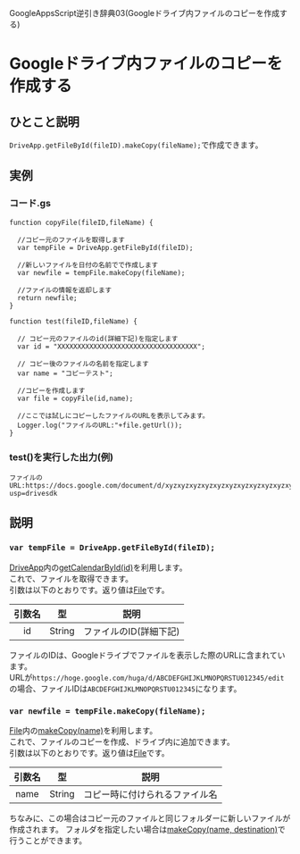 GoogleAppsScript逆引き辞典03(Googleドライブ内ファイルのコピーを作成する)
# Googleドライブ内ファイルのコピーを作成する

## ひとこと説明
`DriveApp.getFileById(fileID).makeCopy(fileName);`で作成できます。

## 実例
### コード.gs
```
function copyFile(fileID,fileName) {

  //コピー元のファイルを取得します
  var tempFile = DriveApp.getFileById(fileID);

  //新しいファイルを日付の名前でで作成します
  var newfile = tempFile.makeCopy(fileName);

  //ファイルの情報を返却します
  return newfile;
}

function test(fileID,fileName) {

  // コピー元のファイルのid(詳細下記)を指定します
  var id = "XXXXXXXXXXXXXXXXXXXXXXXXXXXXXXXXXXX";

  // コピー後のファイルの名前を指定します
  var name = "コピーテスト";

  //コピーを作成します
  var file = copyFile(id,name);

  //ここでは試しにコピーしたファイルのURLを表示してみます。
  Logger.log("ファイルのURL:"+file.getUrl());
}
```

### test()を実行した出力(例)
```
ファイルのURL:https://docs.google.com/document/d/xyzxyzxyzxyzxyzxyzxyzxyzxyzxyzxyzxyzxyzxyz/edit?usp=drivesdk
```

## 説明

### `var tempFile = DriveApp.getFileById(fileID);`
[DriveApp](https://developers.google.com/apps-script/reference/drive/drive-app)内の[getCalendarById(id)](https://developers.google.com/apps-script/reference/drive/drive-app#getFileById(String))を利用します。  
これで、ファイルを取得できます。  
引数は以下のとおりです。返り値は[File](https://developers.google.com/apps-script/reference/drive/file)です。

| 引数名 | 型 | 説明 |
|:-:|:-:|:-:|
| id | String | ファイルのID(詳細下記) |

ファイルのIDは、Googleドライブでファイルを表示した際のURLに含まれています。  
URLが`https://hoge.google.com/huga/d/ABCDEFGHIJKLMNOPQRSTU012345/edit`の場合、ファイルIDは`ABCDEFGHIJKLMNOPQRSTU012345`になります。


### `var newfile = tempFile.makeCopy(fileName);`
[File](https://developers.google.com/apps-script/reference/drive/file)内の[makeCopy(name)](https://developers.google.com/apps-script/reference/drive/file#makeCopy(String))を利用します。  
これで、ファイルのコピーを作成、ドライブ内に追加できます。  
引数は以下のとおりです。返り値は[File](https://developers.google.com/apps-script/reference/drive/file)です。  

| 引数名 | 型 | 説明 |
|:-:|:-:|:-:|
| name | String | コピー時に付けられるファイル名 |

ちなみに、この場合はコピー元のファイルと同じフォルダーに新しいファイルが作成されます。
フォルダを指定したい場合は[makeCopy(name, destination)](https://developers.google.com/apps-script/reference/drive/file#makeCopy(String,Folder))で行うことができます。
